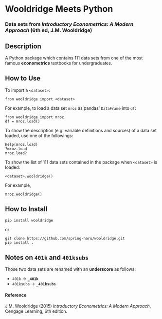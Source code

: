 # Wooldridge Meets Python
### Data sets from _Introductory Econometrics: A Modern Approach_ (6th ed, J.M. Wooldridge)

## Description
A Python package which contains 111 data sets from one of the most famous **econometrics** textbooks for undergraduates.

## How to Use
To import a `<dataset>`:
```
from wooldridge import <dataset>
```
For example, to load a data set `mroz` as pandas' `DataFrame` into `df`:
```
from wooldridge import mroz
df = mroz.load()
```
To show the description (e.g. variable definitions and sources) of a data set loaded, use one of the followings:
```
help(mroz.load)
?mroz.load
mroz.load?
```
To show the list of 111 data sets contained in the package when `<dataset>` is loaded:
```
<dataset>.wooldridge()
```
For example,
```
mroz.wooldridge()
```

## How to Install
```
pip install wooldridge
```
or
```
git clone https://github.com/spring-haru/wooldridge.git
pip install .
```

## Notes on `401k` and `401ksubs`
Those two data sets are renamed with an **underscore** as follows:
* `401k` -> **`_401k`**
* `401ksubs` -> **`_401ksubs`**

#### Reference
J.M. Wooldridge (2015) _Introductory Econometrics: A Modern Approach_, Cengage Learning, 6th edition.
